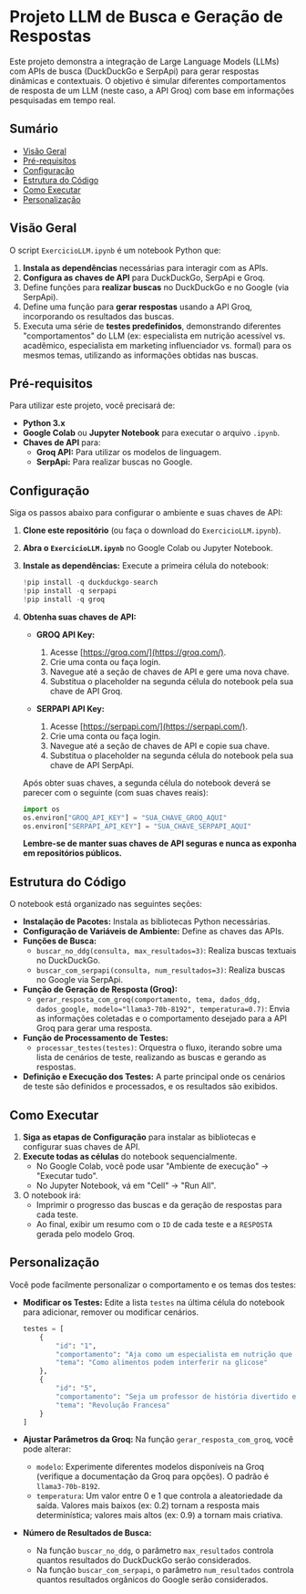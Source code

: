# Projeto LLM de Busca e Geração de Respostas

Este projeto demonstra a integração de Large Language Models (LLMs) com APIs de busca (DuckDuckGo e SerpApi) para gerar respostas dinâmicas e contextuais. O objetivo é simular diferentes comportamentos de resposta de um LLM (neste caso, a API Groq) com base em informações pesquisadas em tempo real.

## Sumário

  * [Visão Geral](https://www.google.com/search?q=%23vis%C3%A3o-geral)
  * [Pré-requisitos](https://www.google.com/search?q=%23pr%C3%A9-requisitos)
  * [Configuração](https://www.google.com/search?q=%23configura%C3%A7%C3%A3o)
  * [Estrutura do Código](https://www.google.com/search?q=%23estrutura-do-c%C3%B3digo)
  * [Como Executar](https://www.google.com/search?q=%23como-executar)
  * [Personalização](https://www.google.com/search?q=%23personaliza%C3%A7%C3%A3o)

## Visão Geral

O script `ExercicioLLM.ipynb` é um notebook Python que:

1.  **Instala as dependências** necessárias para interagir com as APIs.
2.  **Configura as chaves de API** para DuckDuckGo, SerpApi e Groq.
3.  Define funções para **realizar buscas** no DuckDuckGo e no Google (via SerpApi).
4.  Define uma função para **gerar respostas** usando a API Groq, incorporando os resultados das buscas.
5.  Executa uma série de **testes predefinidos**, demonstrando diferentes "comportamentos" do LLM (ex: especialista em nutrição acessível vs. acadêmico, especialista em marketing influenciador vs. formal) para os mesmos temas, utilizando as informações obtidas nas buscas.

## Pré-requisitos

Para utilizar este projeto, você precisará de:

  * **Python 3.x**
  * **Google Colab** ou **Jupyter Notebook** para executar o arquivo `.ipynb`.
  * **Chaves de API** para:
      * **Groq API:** Para utilizar os modelos de linguagem.
      * **SerpApi:** Para realizar buscas no Google.

## Configuração

Siga os passos abaixo para configurar o ambiente e suas chaves de API:

1.  **Clone este repositório** (ou faça o download do `ExercicioLLM.ipynb`).

2.  **Abra o `ExercicioLLM.ipynb`** no Google Colab ou Jupyter Notebook.

3.  **Instale as dependências:**
    Execute a primeira célula do notebook:

    ```python
    !pip install -q duckduckgo-search
    !pip install -q serpapi
    !pip install -q groq
    ```

4.  **Obtenha suas chaves de API:**

      * **GROQ API Key:**

        1.  Acesse [https://groq.com/](https://groq.com/).
        2.  Crie uma conta ou faça login.
        3.  Navegue até a seção de chaves de API e gere uma nova chave.
        4.  Substitua o placeholder na segunda célula do notebook pela sua chave de API Groq.

      * **SERPAPI API Key:**

        1.  Acesse [https://serpapi.com/](https://serpapi.com/).
        2.  Crie uma conta ou faça login.
        3.  Navegue até a seção de chaves de API e copie sua chave.
        4.  Substitua o placeholder na segunda célula do notebook pela sua chave de API SerpApi.

    Após obter suas chaves, a segunda célula do notebook deverá se parecer com o seguinte (com suas chaves reais):

    ```python
    import os
    os.environ["GROQ_API_KEY"] = "SUA_CHAVE_GROQ_AQUI"
    os.environ["SERPAPI_API_KEY"] = "SUA_CHAVE_SERPAPI_AQUI"
    ```

    **Lembre-se de manter suas chaves de API seguras e nunca as exponha em repositórios públicos.**

## Estrutura do Código

O notebook está organizado nas seguintes seções:

  * **Instalação de Pacotes:** Instala as bibliotecas Python necessárias.
  * **Configuração de Variáveis de Ambiente:** Define as chaves das APIs.
  * **Funções de Busca:**
      * `buscar_no_ddg(consulta, max_resultados=3)`: Realiza buscas textuais no DuckDuckGo.
      * `buscar_com_serpapi(consulta, num_resultados=3)`: Realiza buscas no Google via SerpApi.
  * **Função de Geração de Resposta (Groq):**
      * `gerar_resposta_com_groq(comportamento, tema, dados_ddg, dados_google, modelo="llama3-70b-8192", temperatura=0.7)`: Envia as informações coletadas e o comportamento desejado para a API Groq para gerar uma resposta.
  * **Função de Processamento de Testes:**
      * `processar_testes(testes)`: Orquestra o fluxo, iterando sobre uma lista de cenários de teste, realizando as buscas e gerando as respostas.
  * **Definição e Execução dos Testes:** A parte principal onde os cenários de teste são definidos e processados, e os resultados são exibidos.

## Como Executar

1.  **Siga as etapas de Configuração** para instalar as bibliotecas e configurar suas chaves de API.
2.  **Execute todas as células** do notebook sequencialmente.
      * No Google Colab, você pode usar "Ambiente de execução" -\> "Executar tudo".
      * No Jupyter Notebook, vá em "Cell" -\> "Run All".
3.  O notebook irá:
      * Imprimir o progresso das buscas e da geração de respostas para cada teste.
      * Ao final, exibir um resumo com o `ID` de cada teste e a `RESPOSTA` gerada pelo modelo Groq.

## Personalização

Você pode facilmente personalizar o comportamento e os temas dos testes:

  * **Modificar os Testes:** Edite a lista `testes` na última célula do notebook para adicionar, remover ou modificar cenários.

    ```python
    testes = [
        {
            "id": "1",
            "comportamento": "Aja como um especialista em nutrição que responde de maneira simples e acessível",
            "tema": "Como alimentos podem interferir na glicose"
        },
        {
            "id": "5",
            "comportamento": "Seja um professor de história divertido e conte sobre a Revolução Francesa.",
            "tema": "Revolução Francesa"
        }
    ]
    ```

  * **Ajustar Parâmetros da Groq:** Na função `gerar_resposta_com_groq`, você pode alterar:

      * `modelo`: Experimente diferentes modelos disponíveis na Groq (verifique a documentação da Groq para opções). O padrão é `llama3-70b-8192`.
      * `temperatura`: Um valor entre 0 e 1 que controla a aleatoriedade da saída. Valores mais baixos (ex: 0.2) tornam a resposta mais determinística; valores mais altos (ex: 0.9) a tornam mais criativa.

  * **Número de Resultados de Busca:**

      * Na função `buscar_no_ddg`, o parâmetro `max_resultados` controla quantos resultados do DuckDuckGo serão considerados.
      * Na função `buscar_com_serpapi`, o parâmetro `num_resultados` controla quantos resultados orgânicos do Google serão considerados.
